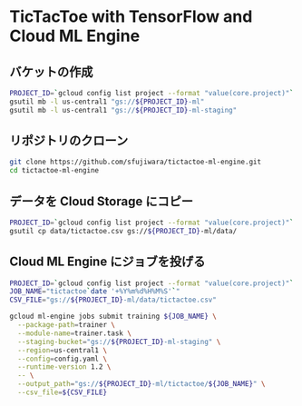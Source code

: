 # TicTacToe with TensorFlow and Cloud ML Engine

## バケットの作成

```bash
PROJECT_ID=`gcloud config list project --format "value(core.project)"`
gsutil mb -l us-central1 "gs://${PROJECT_ID}-ml"
gsutil mb -l us-central1 "gs://${PROJECT_ID}-ml-staging"
```

## リポジトリのクローン

```bash
git clone https://github.com/sfujiwara/tictactoe-ml-engine.git
cd tictactoe-ml-engine
```

## データを Cloud Storage にコピー

```bash
PROJECT_ID=`gcloud config list project --format "value(core.project)"`
gsutil cp data/tictactoe.csv gs://${PROJECT_ID}-ml/data/
```

## Cloud ML Engine にジョブを投げる

```bash
PROJECT_ID=`gcloud config list project --format "value(core.project)"`
JOB_NAME="tictactoe`date '+%Y%m%d%H%M%S'`"
CSV_FILE="gs://${PROJECT_ID}-ml/data/tictactoe.csv"
```

```bash
gcloud ml-engine jobs submit training ${JOB_NAME} \
  --package-path=trainer \
  --module-name=trainer.task \
  --staging-bucket="gs://${PROJECT_ID}-ml-staging" \
  --region=us-central1 \
  --config=config.yaml \
  --runtime-version 1.2 \
  -- \
  --output_path="gs://${PROJECT_ID}-ml/tictactoe/${JOB_NAME}" \
  --csv_file=${CSV_FILE}
```